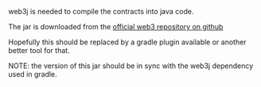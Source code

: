 web3j is needed to compile the contracts into java code.

The jar is downloaded from the [official web3 repository on github](https://github.com/web3j/web3j/releases/tag/v3.2.0)

Hopefully this should be replaced by a gradle plugin available or another better tool for that.

NOTE: the version of this jar should be in sync with the web3j dependency used in gradle.
